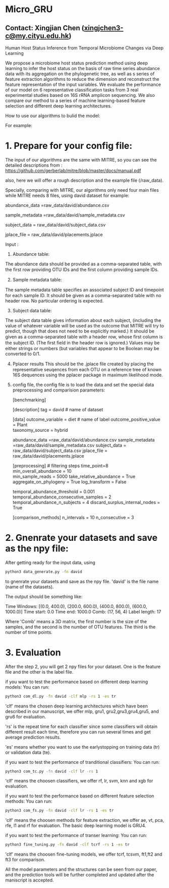 # Micro_GRU

## Contact: Xingjian Chen (xingjchen3-c@my.cityu.edu.hk)

Human Host Status Inference from Temporal Microbiome Changes via Deep Learning


We propose a microbiome host status prediction method using deep learning to infer the host status on the basis of raw time series abundance data with its aggregation on the phylogenetic tree, as well as s series of feature extraction algorithms to reduce the dimension and reconstruct the feature representation of the input variables. 
We evaluate the performance of our model on 6 representative classification tasks from 3 real experimental studies based on 16S rRNA amplicon sequencing. We also compare our method to a series of machine learning-based feature selection and different deep learning architectures. 


How to use our algorithms to bulid the model:


For example:



# 1. Prepare for your config file:


The input of our algorithms are the same with MITRE, so you can see the detailed descriptions from : https://github.com/gerberlab/mitre/blob/master/docs/manual.pdf

also, here we will offer a rough description and the example file (/raw_data).  

Specially, comparing with MITRE, our algorithms only need four main files while MITRE needs 8 files, using david dataset for example:

abundance_data =raw_data/david/abundance.csv

sample_metadata =raw_data/david/sample_metadata.csv

subject_data = raw_data/david/subject_data.csv

jplace_file = raw_data/david/placements.jplace



Input :

1. Abundance table:

The abundance data should be provided as a comma-separated table, with the ﬁrst row providing OTU IDs and the ﬁrst column providing sample IDs.

2. Sample metadata table:

The sample metadata table speciﬁes an associated subject ID and timepoint for each sample ID. It should be given as a comma-separated table with no header row. No particular ordering is expected.

3. Subject data table:

The subject data table gives information about each subject, (including the value of whatever variable will be used as the outcome that MITRE will try to predict, though that does not need to be explicitly marked.) It should be given as a comma-separated table with a header row, whose ﬁrst column is the subject ID. (The ﬁrst ﬁeld in the header row is ignored.) Values may be either strings or numbers (but variables that appear to be Boolean may be converted to 0/1.

4. Pplacer results
This should be the .jplace ﬁle created by placing the representative seuqences from each OTU on a reference tree of known 16S dequences using the pplacer package in maximum likelihood mode.

5. config file, the config file is to load the data and set the special data preprocessing and comparision parameters:
    
    [benchmarking]
    
    [description]
    tag = david   # name of dataset
    
    [data]
    outcome_variable = diet    # name of label 
    outcome_positive_value = Plant  
    taxonomy_source = hybrid
    
    abundance_data =raw_data/david/abundance.csv
    sample_metadata =raw_data/david/sample_metadata.csv
    subject_data = raw_data/david/subject_data.csv
    jplace_file = raw_data/david/placements.jplace
    
    [preprocessing]   # filtering steps
    time_point=8  
    min_overall_abundance = 10  
    min_sample_reads = 5000
    take_relative_abundance = True
    aggregate_on_phylogeny = True
    log_transform = False
    
    temporal_abundance_threshold = 0.001
    temporal_abundance_consecutive_samples = 2
    temporal_abundance_n_subjects = 4
    discard_surplus_internal_nodes = True
    
    [comparison_methods]
    n_intervals = 10
    n_consecutive = 3




# 2. Gnenrate your datasets and save as the npy file:
 After getting ready for the input data, using
```sh
python3 data_generate.py -fn david
```
to gnenrate your datasets and save as the npy file. 'david' is the file name (name of the datasets).

The output should be something like:

Time Windows:  [(0.0, 400.0), (200.0, 600.0), (400.0, 800.0), (600.0, 1000.0)]
Time start:  0.0
Time end:  1000.0
Comb:  (17, 56, 4)
Label length:  17

Where 'Comb' means a 3D matrix, the first number is the size of the samples, and the second is the number of OTU features. The third is the number of time points.

# 3. Evaluation

After the step 2, you will get 2 npy files for your dataset. One is the feature file and the other is the label file.

if you want to test the performance based on different deep learning models:
You can run:

```sh
python3 com_dl.py -fn david -clf mlp -rs 1 -es tr
```
'clf' means the chosen deep learning architectures which have been described in our manuscript, we offer mlp, gru1, gru2,gru3,gru4,gru5, and gru6 for evaluation.

'rs' is the repeat time for each classifier since some classifiers will obtain different result each time, therefore you can run several times and get average prediction results.

'es' means whether you want to use the earlystopping on training data (tr) or validation data (te).


if you want to test the performance of tranditional classifiers:
You can run:

```sh
python3 com_tc.py -fn david -clf lr -rs 1
```
'clf' means the choosen classifiers, we offer rf, lr, svm, knn and xgb for evaluation.


if you want to test the performance based on different feature selection methods:
You can run:

```sh
python3 com_fs.py -fn david -clf lr -rs 1 -es tr
```
'clf' means the choosen methods for feature extraction, we offer ae, vt, pca, rfe, l1 and rf for evaluation.
The basic deep learning model is GRU4.


if you want to test the performance of transer learning:
You can run:

```sh
python3 fine_tuning.py -fn david -clf tcrf -rs 1 -es tr
```
'clf' means the choosen fine-tuning models, we offer tcrf, tcsvm, ft1,ft2 and ft3 for comparison.

All the model parameters and the structures can be seen from our paper, and the prediction tools will be further completed and updated after the maniscript is accepted.








